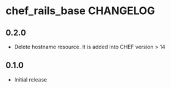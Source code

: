 chef_rails_base CHANGELOG
=====================

0.2.0
-----
- Delete hostname resource. It is added into CHEF version > 14

0.1.0
-----
- Initial release
